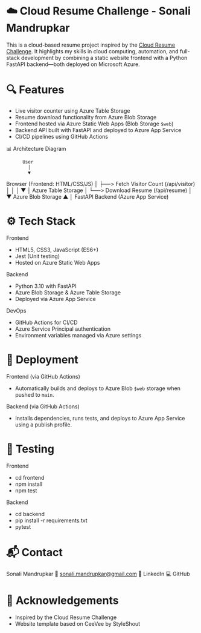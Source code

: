 # ☁️ Cloud Resume Challenge - Sonali Mandrupkar

This is a cloud-based resume project inspired by the [Cloud Resume Challenge](https://cloudresumechallenge.dev). 
It highlights my skills in cloud computing, automation, and full-stack development by combining a static website frontend with a Python FastAPI backend—both deployed on Microsoft Azure.

# 🔍 Features

- Live visitor counter using Azure Table Storage
- Resume download functionality from Azure Blob Storage
- Frontend hosted via Azure Static Web Apps (Blob Storage `$web`)
- Backend API built with FastAPI and deployed to Azure App Service
- CI/CD pipelines using GitHub Actions

📊 Architecture Diagram

          User
            │
            ▼
Browser (Frontend: HTML/CSS/JS)
 │
 ├──> Fetch Visitor Count (/api/visitor)
 │          │
 │          ▼
 │    Azure Table Storage
 │
 └──> Download Resume (/api/resume)
            │
            ▼
      Azure Blob Storage
            ▲
            │
        FastAPI Backend (Azure App Service)


# ⚙️ Tech Stack

Frontend
- HTML5, CSS3, JavaScript (ES6+)
- Jest (Unit testing)
- Hosted on Azure Static Web Apps

Backend
- Python 3.10 with FastAPI
- Azure Blob Storage & Azure Table Storage
- Deployed via Azure App Service

DevOps
- GitHub Actions for CI/CD
- Azure Service Principal authentication
- Environment variables managed via Azure settings

# 🚀 Deployment

Frontend (via GitHub Actions)
- Automatically builds and deploys to Azure Blob `$web` storage when pushed to `main`.

Backend (via GitHub Actions)
- Installs dependencies, runs tests, and deploys to Azure App Service using a publish profile.

# 🧪 Testing

Frontend

- cd frontend
- npm install
- npm test

Backend

- cd backend
- pip install -r requirements.txt
- pytest

# 📬 Contact
Sonali Mandrupkar
📧 sonali.mandrupkar@gmail.com
🔗 LinkedIn
💻 GitHub

# 📝 Acknowledgements

- Inspired by the Cloud Resume Challenge
- Website template based on CeeVee by StyleShout






